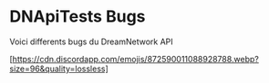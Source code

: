 # DNApiTests Bugs
Voici differents bugs du DreamNetwork API

[https://cdn.discordapp.com/emojis/872590011088928788.webp?size=96&quality=lossless]
